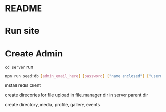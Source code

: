 # README

# Run site

# Create Admin
``cd server``
run
```bash
npm run seed:db [admin_email_here] [password] ["name enclosed"] ["username enclosed, no space"]
```

install redis client

create direcories for file upload in file_manager dir in server parent dir

create directory, media, profile, gallery, events

